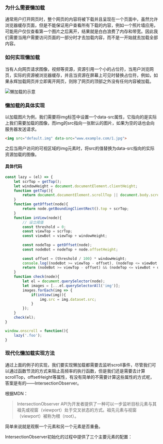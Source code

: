 ### 为什么需要懒加载

通常用户打开网页时，整个网页的内容将被下载并且呈现在一个页面中，虽然允许浏览器缓存页面，但是不能保证用户查看所有下载的内容，例如一个照片墙应用，可能用户仅仅查看第一个图片之后离开，结果就是白白浪费了内存和带宽。因此我们需要当用户需要访问页面的一部分时才去加载内容，而不是一开始就去加载全部内容。

### 如何实现懒加载

当有人向网页请求图像，视频等资源，资源引用一个小的占位符，当用户浏览网页，实际的资源被浏览器缓存，并且当资源在屏幕上可见时替换占位符，例如，如果永辉加载网页并立即离开网页，则除了网页的顶部之外没有任何内容被加载。

![懒加载的示意](https://user-gold-cdn.xitu.io/2018/2/4/16160980c248ca64?imageslim)

### 懒加载的具体实现

以加载图片为例，我们需要将img标签中设置一个data-src属性，它指向的是实际上我们需要加载的图像，而img的src指向一张默认的图片，如果为空的话也会向服务器发送请求。

```html
<img src="default.img" data-src="www.example.com/1.jpg">
```

之后当用户访问的可视区域的img元素时，将src的值替换为data-src指向的实际资源加载的图像。

#### 具体代码

```javascript
const lazy = (el) => {
    let scrTop = getTop();
    let windowHeight = document.documentElement.clientHeight;
    function getTop(){
        return document.documentElement.scrollTop || document.body.scrollTop;
    }
    function getOffset(node){
        return node.getBoundingClientRect().top + scrTop;
    }
    function inView(node){
        // 设立阈值
        const threshold = 0;
        const viewTop = scrTop;
        const viewBot = viewTop + windowHeight;
        
        const nodeTop = getOffset(node);
        const nodeBot = nodeTop + node.offsetHeight;
        
        const offset = (threshold / 100) * windowHeight;
        console.log((nodeBot >= viewTop - offset), (nodeTop <= viewBot + offset));
        return (nodeBot >= viewTop - offset) && (nodeTop <= viewBot + offset);
    }
    function check(node){
        let el = document.querySelector(node);
        let images = [...el.querySelectorAll('img')];
        images.forEach(img => {
            if(inView(img)){
                img.src = img.dataset.src;
            }
        });
    }
    check(el);
}

window.onscroll = function(){
    lazy('.foo');
}
```

### 现代化懒加载实现方法

通过上面的例子的实现，我们要实现懒加载都需要去监听scroll事件，尽管我们可以通过函数节流的方式来阻止高频率的执行函数，但是我们还是需要去计算scrollTop，offsetHeight等属性，有没有简单的不需要计算这些属性的方式呢，答案是有的——IntersectionObserver。

根据MDN：

> IntersectionObserver API为开发者提供了一种可以一步监听目标元素与其祖先或视窗（viewport）处于交叉状态的方式。祖先元素与视窗（viewport）被称为根（root）。

简单来说就是观察一个元素和另一个元素是否重叠。

IntersectionObserver初始化的过程中提供了三个主要元素的配置：

